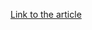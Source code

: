 [Link to the article](https://www.cisa.gov/news-events/alerts/2024/11/14/cisa-releases-nineteen-industrial-control-systems-advisories)
